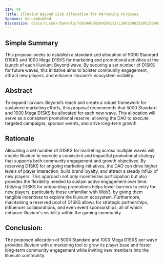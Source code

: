 ```yaml
---
IIP: 70
Title: Illuvium Beyond D1SK Allocation for Marketing Purposes
Sponsor: ScrubaDubDad
Discussion: discord.com/channels/760344898200666112/1306109039205158965
---
```


## Simple Summary
This proposal seeks to establish a standardized allocation of 5000 Standard D1SKS and 1000 Mega D1SKS for marketing and promotional activities at the launch of each Illuvium: Beyond wave. By securing a set number of D1SKS for future waves, this initiative aims to bolster community engagement, attract new players, and enhance Illuvium's ecosystem visibility.

## Abstract
To expand Illuvium: Beyond’s reach and create a robust framework for sustained marketing efforts, this proposal recommends that 5000 Standard and 1000 Mega D1SKS be allocated for each new wave. This allocation will serve as a consistent promotional reserve, allowing the DAO to execute targeted campaigns, sponsor events, and drive long-term growth. 

## Rationale
Allocating a set number of D1SKS for marketing across multiple waves will enable Illuvium to execute a consistent and impactful promotional strategy that supports both community engagement and growth objectives. By reserving D1SKS for ongoing marketing initiatives, the DAO can drive higher levels of player interaction, build brand loyalty, and attract a steady influx of new players. This approach not only incentivizes participation but also provides the flexibility needed to sustain active engagement over time. Utilizing D1SKS for onboarding promotions helps lower barriers to entry for new players, particularly those unfamiliar with Web3, by giving them tangible incentives to explore the Illuvium ecosystem. Furthermore, maintaining a reserved pool of D1SKS allows for strategic partnerships, influencer collaborations, and even event sponsorships, all of which enhance Illuvium's visibility within the gaming community.

## Conclusion:
The proposed allocation of 5000 Standard and 1000 Mega D1SKS per wave provides Illuvium with a marketing tool to grow its player base and foster long-term community engagement while inviting new members into the Illuvium community.
